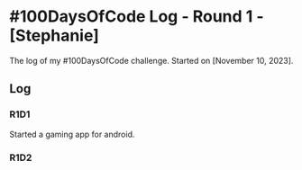 # #100DaysOfCode Log - Round 1 - [Stephanie]

The log of my #100DaysOfCode challenge. Started on [November 10, 2023].

## Log

### R1D1 
Started a gaming app for android. 
### R1D2

